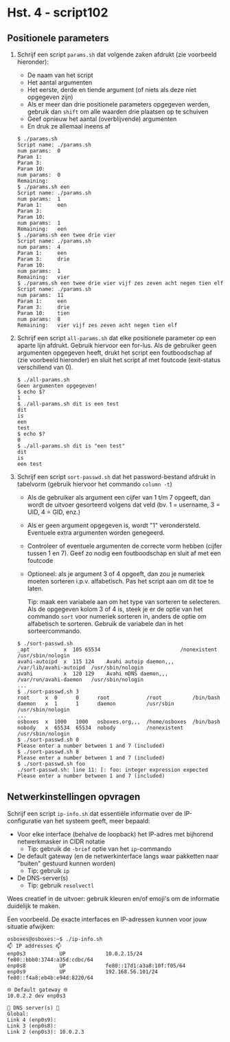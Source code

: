 # Hst. 4 - script102

## Positionele parameters

1. Schrijf een script `params.sh` dat volgende zaken afdrukt (zie voorbeeld hieronder):

    - De naam van het script
    - Het aantal argumenten
    - Het eerste, derde en tiende argument (of niets als deze niet opgegeven zijn)
    - Als er meer dan drie positionele parameters opgegeven werden, gebruik dan `shift` om alle waarden drie plaatsen op te schuiven
    - Geef opnieuw het aantal (overblijvende) argumenten
    - En druk ze allemaal ineens af

    ```console
    $ ./params.sh 
    Script name: ./params.sh
    num params:  0
    Param 1:     
    Param 3:     
    Param 10:    
    num params:  0
    Remaining:  
    $ ./params.sh een
    Script name: ./params.sh
    num params:  1
    Param 1:     een
    Param 3:     
    Param 10:    
    num params:  1
    Remaining:   een
    $ ./params.sh een twee drie vier
    Script name: ./params.sh
    num params:  4
    Param 1:     een
    Param 3:     drie
    Param 10:    
    num params:  1
    Remaining:   vier
    $ ./params.sh een twee drie vier vijf zes zeven acht negen tien elf
    Script name: ./params.sh
    num params:  11
    Param 1:     een
    Param 3:     drie
    Param 10:    tien
    num params:  8
    Remaining:   vier vijf zes zeven acht negen tien elf
    ```

2. Schrijf een script `all-params.sh` dat elke positionele parameter op een aparte lijn afdrukt. Gebruik hiervoor een for-lus. Als de gebruiker geen argumenten opgegeven heeft, drukt het script een foutboodschap af (zie voorbeeld hieronder) en sluit het script af met foutcode (exit-status verschillend van 0).

    ```console
    $ ./all-params.sh
    Geen argumenten opgegeven!
    $ echo $?
    1
    $ ./all-params.sh dit is een test
    dit
    is
    een
    test
    $ echo $?
    0
    $ ./all-params.sh dit is "een test"
    dit
    is
    een test
    ```

3. Schrijf een script `sort-passwd.sh` dat het password-bestand afdrukt in tabelvorm (gebruik hiervoor het commando `column -t`)

    - Als de gebruiker als argument een cijfer van 1 t/m 7 opgeeft, dan wordt de uitvoer gesorteerd volgens dat veld (bv. 1 = username, 3 = UID, 4 = GID, enz.)
    - Als er geen argument opgegeven is, wordt "1" verondersteld. Eventuele extra argumenten worden genegeerd.
    - Controleer of eventuele argumenten de correcte vorm hebben (cijfer tussen 1 en 7). Geef zo nodig een foutboodschap en sluit af met een foutcode
    - Optioneel: als je argument 3 of 4 opgeeft, dan zou je numeriek moeten sorteren i.p.v. alfabetisch. Pas het script aan om dit toe te laten.

        Tip: maak een variabele aan om het type van sorteren te selecteren. Als de opgegeven kolom 3 of 4 is, steek je er de optie van het commando `sort` voor numeriek sorteren in, anders de optie om alfabetisch te sorteren. Gebruik de variabele dan in het sorteercommando.

    ```console
    $ ./sort-passwd.sh 
    _apt           x  105 65534                          /nonexistent            /usr/sbin/nologin
    avahi-autoipd  x  115 124    Avahi autoip daemon,,,  /var/lib/avahi-autoipd  /usr/sbin/nologin
    avahi          x  120 129    Avahi mDNS daemon,,,    /var/run/avahi-daemon   /usr/sbin/nologin
    ...
    $ ./sort-passwd.sh 3
    root     x  0      0      root            /root          /bin/bash
    daemon   x  1      1      daemon          /usr/sbin      /usr/sbin/nologin
    ...
    osboxes  x  1000   1000   osboxes.org,,,  /home/osboxes  /bin/bash
    nobody   x  65534  65534  nobody          /nonexistent   /usr/sbin/nologin
    $ ./sort-passwd.sh 0
    Please enter a number between 1 and 7 (included)
    $ ./sort-passwd.sh 8
    Please enter a number between 1 and 7 (included)
    $ ./sort-passwd.sh foo
    ./sort-passwd.sh: line 11: [: foo: integer expression expected
    Please enter a number between 1 and 7 (included)
    ```

## Netwerkinstellingen opvragen

Schrijf een script `ip-info.sh` dat essentiële informatie over de IP-configuratie van het systeem geeft, meer bepaald:

- Voor elke interface (behalve de loopback) het IP-adres met bijhorend netwerkmasker in CIDR notatie
    - Tip: gebruik de `-brief` optie van het `ip`-commando
- De default gateway (en de netwerkinterface langs waar pakketten naar "buiten" gestuurd kunnen worden)
    - Tip: gebruik `ip`
- De DNS-server(s)
    - Tip: gebruik `resolvectl`

Wees creatief in de uitvoer: gebruik kleuren en/of emoji's om de informatie duidelijk te maken.

Een voorbeeld. De exacte interfaces en IP-adressen kunnen voor jouw situatie afwijken:

```console
osboxes@osboxes:~$ ./ip-info.sh 
📫 IP addresses 📫
enp0s3           UP             10.0.2.15/24 fe80::bbb0:3744:a35d:cdbc/64 
enp0s8           UP             fe80::17d1:a3a8:10f:f05/64 
enp0s9           UP             192.168.56.101/24 fe80::f4a8:eb4b:e94d:8220/64 

🌐 Default gateway 🌐
10.0.2.2 dev enp0s3

📗 DNS server(s) 📗
Global:
Link 4 (enp0s9):
Link 3 (enp0s8):
Link 2 (enp0s3): 10.0.2.3
```
